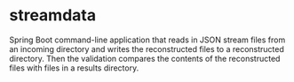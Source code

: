# streamdata

Spring Boot command-line application that reads in JSON stream files from an incoming directory and writes the reconstructed files to 
a reconstructed directory.   Then the validation compares the contents of the reconstructed files with files in a results directory.
